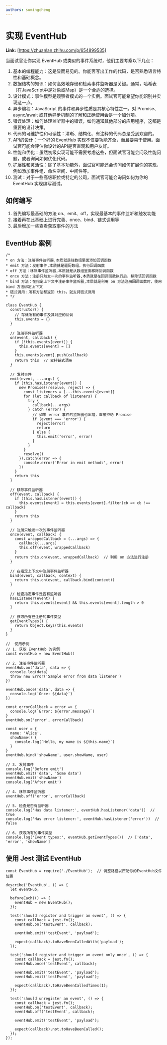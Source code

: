 ```yaml
---
authors: sumingcheng
---
```

# 实现 EventHub



 **Link:** [https://zhuanlan.zhihu.com/p/654899535]



当面试官让你实现 EventHub 或类似的事件系统时，他们主要考察以下几点：

1. 基本的编程能力：这是显而易见的。你能否写出工作的代码，是否熟悉语言特性和基础概念。
2. 数据结构的知识：如何高效地存储和检索事件监听器是关键。通常，哈希表（在JavaScript中是对象或Map）是一个合适的选择。
3. 设计模式：事件模型是观察者模式的一个实例。面试官可能希望你能识别并实现这一点。
4. 异步编程：JavaScript 的事件和异步性质是其核心特性之一。对 Promise、async/await 或其他异步机制的了解和正确使用会是一个加分项。
5. 错误处理：如何处理监听器中的错误，如何通知其他部分的应用程序，这都是重要的设计决策。
6. 代码的可维护性和可读性：清晰、结构化、有注释的代码总是受到欢迎的。
7. API的设计：一个好的 EventHub 实现不仅要功能齐全，而且要易于使用。面试官可能会评估你设计的API是否直观和用户友好。
8. 性能和优化：虽然初级实现可能不需要考虑这些，但面试官可能会问及性能问题，或者询问如何优化代码。
9. 扩展性和灵活性：除了基本功能外，面试官可能还会询问如何扩展你的实现，例如添加事件组、命名空间、中间件等。
10. 测试：对于一些高级职位或特定的公司，面试官可能会询问如何为你的 EventHub 实现编写测试。

## 如何编写  

1. 首先编写最基础的方法 on、emit、off，实现最基本的事件监听和触发功能
2. 接着再在此基础上进行完善、once、bind、链式调用等
3. 最后增加一些查看获取事件的方法

## EventHub 案例  
```
/*
* on 方法：注册事件监听器,本质就是往数组里面添加回调函数
* emit 方法：发射事件,本质就是遍历数组，执行回调函数
* off 方法：移除事件监听器,本质就是从数组里面移除回调函数
* once 方法：注册只触发一次的事件监听器,本质就是在回调函数执行后，移除该回调函数
* bind 方法：在指定上下文中注册事件监听器,本质就是利用 on 方法注册回调函数时，使用 bind 方法绑定上下文
* 链式调用：所有方法都返回 this，就支持链式调用
* */

class EventHub {
  constructor() {
    // 存储所有的事件及其对应的回调
    this.events = {}
  }

  // 注册事件监听器
  on(event, callback) {
    if (!this.events[event]) {
      this.events[event] = []
    }
    this.events[event].push(callback)
    return this  // 支持链式调用
  }

  // 发射事件
  emit(event, ...args) {
    if (this.hasListener(event)) {
      new Promise((resolve, reject) => {
        const listeners = [...this.events[event]]
        for (let callback of listeners) {
          try {
            callback(...args)
          } catch (error) {
            // 如果 error 事件的监听器也出错，直接拒绝 Promise
            if (event === 'error') {
              reject(error)
              return
            } else {
              this.emit('error', error)
            }
          }
        }
        resolve()
      }).catch(error => {
        console.error('Error in emit method:', error)
      })
    }
    return this
  }

  // 移除事件监听器
  off(event, callback) {
    if (this.hasListener(event)) {
      this.events[event] = this.events[event].filter(cb => cb !== callback)
    }
    return this
  }

  // 注册只触发一次的事件监听器
  once(event, callback) {
    const wrappedCallback = (...args) => {
      callback(...args)
      this.off(event, wrappedCallback)
    }
    return this.on(event, wrappedCallback)  // 利用 on 方法进行注册
  }

  // 在指定上下文中注册事件监听器
  bind(event, callback, context) {
    return this.on(event, callback.bind(context))
  }

  // 检查指定事件是否有监听器
  hasListener(event) {
    return this.events[event] && this.events[event].length > 0
  }

  // 获取所有已注册的事件类型
  getEventTypes() {
    return Object.keys(this.events)
  }
}

//  使用示例
// 1. 获取 EventHub 的实例
const eventHub = new EventHub()

// 2. 注册事件监听器
eventHub.on('data', data => {
  console.log(data)
  throw new Error('Sample error from data listener')
})

eventHub.once('data', data => {
  console.log(`Once: ${data}`)
})

const errorCallback = error => {
  console.log(`Error: ${error.message}`)
}
eventHub.on('error', errorCallback)

const user = {
  name: 'Alice',
  showName() {
    console.log(`Hello, my name is ${this.name}`)
  }
}
eventHub.bind('showName', user.showName, user)

// 3. 发射事件
console.log('Before emit')
eventHub.emit('data', 'Some data')
eventHub.emit('showName')
console.log('After emit')

// 4. 移除事件监听器
eventHub.off('error', errorCallback)

// 5. 检查是否有监听器
console.log('Has data listener:', eventHub.hasListener('data'))  // true
console.log('Has error listener:', eventHub.hasListener('error'))  // false

// 6. 获取所有的事件类型
console.log('Event types:', eventHub.getEventTypes())  // ['data', 'error', 'showName']

```
## 使用 Jest 测试 EventHub  
```
const EventHub = require('./EventHub');  // 调整路径以匹配你的EventHub文件位置

describe('EventHub', () => {
  let eventHub;

  beforeEach(() => {
    eventHub = new EventHub();
  });

  test('should register and trigger an event', () => {
    const callback = jest.fn();
    eventHub.on('testEvent', callback);
    
    eventHub.emit('testEvent', 'payload');
    
    expect(callback).toHaveBeenCalledWith('payload');
  });

  test('should register and trigger an event only once', () => {
    const callback = jest.fn();
    eventHub.once('testEvent', callback);
    
    eventHub.emit('testEvent', 'payload');
    eventHub.emit('testEvent', 'payload');
    
    expect(callback).toHaveBeenCalledTimes(1);
  });

  test('should unregister an event', () => {
    const callback = jest.fn();
    eventHub.on('testEvent', callback);
    eventHub.off('testEvent', callback);
    
    eventHub.emit('testEvent', 'payload');
    
    expect(callback).not.toHaveBeenCalled();
  });
});

```

